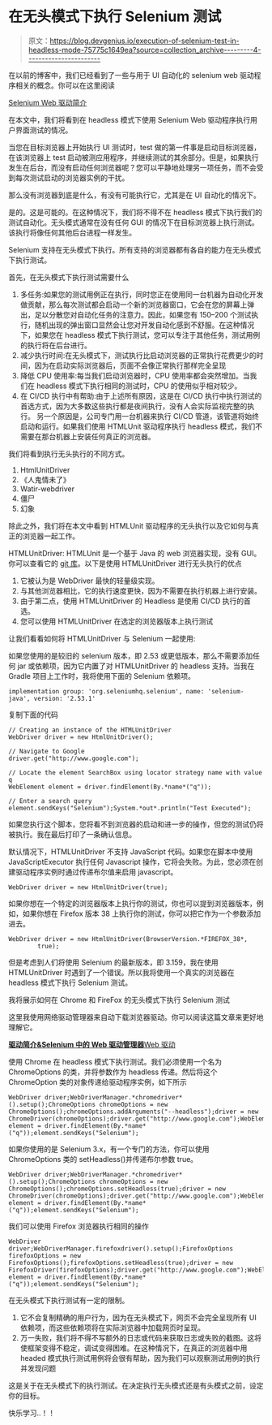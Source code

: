 # 在无头模式下执行 Selenium 测试

> 原文：<https://blog.devgenius.io/execution-of-selenium-test-in-headless-mode-75775c1649ea?source=collection_archive---------4----------------------->

在以前的博客中，我们已经看到了一些与用于 UI 自动化的 selenium web 驱动程序相关的概念。你可以在这里阅读

[Selenium Web 驱动简介](https://monilnigdi.medium.com/introduction-to-selenium-web-driver-9b3fbe227d27)

在本文中，我们将看到在 headless 模式下使用 Selenium Web 驱动程序执行用户界面测试的情况。

当您在目标浏览器上开始执行 UI 测试时，test 做的第一件事是启动目标浏览器，在该浏览器上 test 启动被测应用程序，并继续测试的其余部分。但是，如果执行发生在后台，而没有启动任何浏览器呢？您可以平静地处理另一项任务，而不会受到每次测试启动的浏览器实例的干扰。

那么没有浏览器到底是什么，有没有可能执行它，尤其是在 UI 自动化的情况下。

是的。这是可能的。在这种情况下，我们将不得不在 headless 模式下执行我们的测试自动化。无头模式通常在没有任何 GUI 的情况下在目标浏览器上执行测试。该执行将像任何其他后台进程一样发生。

Selenium 支持在无头模式下执行。所有支持的浏览器都有各自的能力在无头模式下执行测试。

首先，在无头模式下执行测试需要什么

1.  多任务:如果您的测试用例正在执行，同时您正在使用同一台机器为自动化开发做贡献，那么每次测试都会启动一个新的浏览器窗口，它会在您的屏幕上弹出，足以分散您对自动化任务的注意力。因此，如果您有 150–200 个测试执行，随机出现的弹出窗口显然会让您对开发自动化感到不舒服。在这种情况下，如果您在 headless 模式下执行测试，您可以专注于其他任务，测试用例的执行将在后台进行。
2.  减少执行时间:在无头模式下，测试执行比启动浏览器的正常执行花费更少的时间，因为在启动实际浏览器后，页面不会像正常执行那样完全呈现
3.  降低 CPU 使用率:每当我们启动浏览器时，CPU 使用率都会突然增加。当我们在 headless 模式下执行相同的测试时，CPU 的使用似乎相对较少。
4.  在 CI/CD 执行中有帮助:由于上述所有原因，这是在 CI/CD 执行中执行测试的首选方式，因为大多数这些执行都是夜间执行，没有人会实际监视完整的执行。
    另一个原因是，公司专门用一台机器来执行 CI/CD 管道，该管道将始终启动和运行。如果我们使用 HTMLUnit 驱动程序执行 headless 模式，我们不需要在那台机器上安装任何真正的浏览器。

我们将看到执行无头执行的不同方式。

1.  HtmlUnitDriver
2.  《人鬼情未了》
3.  Watir-webdriver
4.  僵尸
5.  幻象

除此之外，我们将在本文中看到 HTMLUnit 驱动程序的无头执行以及它如何与真正的浏览器一起工作。

HTMLUnitDriver: HTMLUnit 是一个基于 Java 的 web 浏览器实现，没有 GUI。你可以查看它的 [git 库](https://github.com/HtmlUnit)。以下是使用 HTMLUnitDriver 进行无头执行的优点

1.  它被认为是 WebDriver 最快的轻量级实现。
2.  与其他浏览器相比，它的执行速度更快，因为不需要在执行机器上进行安装。
3.  由于第二点，使用 HTMLUnitDriver 的 Headless 是使用 CI/CD 执行的首选。
4.  您可以使用 HTMLUnitDriver 在选定的浏览器版本上执行测试

让我们看看如何将 HTMLUnitDriver 与 Selenium 一起使用:

如果您使用的是较旧的 selenium 版本，即 2.53 或更低版本，那么不需要添加任何 jar 或依赖项，因为它内置了对 HTMLUnitDriver 的 headless 支持。当我在 Gradle 项目上工作时，我将使用下面的 Selenium 依赖项。

```
implementation group: 'org.seleniumhq.selenium', name: 'selenium-java', version: '2.53.1'
```

复制下面的代码

```
// Creating an instance of the HTMLUnitDriver
WebDriver driver = new HtmlUnitDriver();

// Navigate to Google
driver.get("http://www.google.com");

// Locate the element SearchBox using locator strategy name with value q
WebElement element = driver.findElement(By.*name*("q"));

// Enter a search query
element.sendKeys("Selenium");System.*out*.println("Test Executed");
```

如果您执行这个脚本，您将看不到浏览器的启动和进一步的操作，但您的测试仍将被执行。我在最后打印了一条确认信息。

默认情况下，HTMLUnitDriver 不支持 JavaScript 代码。如果您在脚本中使用 JavaScriptExecutor 执行任何 Javascript 操作，它将会失败。为此，您必须在创建驱动程序实例时通过传递布尔值来启用 javascript。

```
WebDriver driver = new HtmlUnitDriver(true);
```

如果你想在一个特定的浏览器版本上执行你的测试，你也可以提到浏览器版本，例如，如果你想在 Firefox 版本 38 上执行你的测试，你可以把它作为一个参数添加进去。

```
WebDriver driver = new HtmlUnitDriver(BrowserVersion.*FIREFOX_38*,
        true);
```

但是考虑到人们将使用 Selenium 的最新版本，即 3.159，我在使用 HTMLUnitDriver 时遇到了一个错误。所以我将使用一个真实的浏览器在 headless 模式下执行 Selenium 测试。

我将展示如何在 Chrome 和 FireFox 的无头模式下执行 Selenium 测试

这里我使用网络驱动管理器来自动下载浏览器驱动。你可以阅读这篇文章来更好地理解它。

[**驱动简介&Selenium 中的 Web 驱动管理器**Web 驱动](https://monilnigdi.medium.com/introduction-to-drivers-web-driver-manger-in-selenium-web-driver-d433d780ad79)

使用 Chrome 在 headless 模式下执行测试。我们必须使用一个名为 ChromeOptions 的类，并将参数作为 headless 传递。然后将这个 ChromeOption 类的对象传递给驱动程序实例，如下所示

```
WebDriver driver;WebDriverManager.*chromedriver*().setup();ChromeOptions chromeOptions = new ChromeOptions();chromeOptions.addArguments("--headless");driver = new ChromeDriver(chromeOptions);driver.get("http://www.google.com");WebElement element = driver.findElement(By.*name*("q"));element.sendKeys("Selenium");
```

如果你使用的是 Selenium 3.x，有一个专门的方法，你可以使用 ChromeOptions 类的 setHeadless()并传递布尔参数 true。

```
WebDriver driver;WebDriverManager.*chromedriver*().setup();ChromeOptions chromeOptions = new ChromeOptions();chromeOptions.setHeadless(true);driver = new ChromeDriver(chromeOptions);driver.get("http://www.google.com");WebElement element = driver.findElement(By.*name*("q"));element.sendKeys("Selenium");
```

我们可以使用 Firefox 浏览器执行相同的操作

```
WebDriver driver;WebDriverManager.firefoxdriver().setup();FirefoxOptions firefoxOptions = new FirefoxOptions();firefoxOptions.setHeadless(true);driver = new FirefoxDriver(firefoxOptions);driver.get("http://www.google.com");WebElement element = driver.findElement(By.*name*("q"));element.sendKeys("Selenium");
```

在无头模式下执行测试有一定的限制。

1.  它不会复制精确的用户行为，因为在无头模式下，网页不会完全呈现所有 UI 依赖项，而这些依赖项将在实际浏览器中加载网页时呈现。
2.  万一失败，我们将不得不写额外的日志或代码来获取日志或失败的截图。这将使框架变得不稳定，调试变得困难。在这种情况下，在真正的浏览器中用 headed 模式执行测试用例将会很有帮助，因为我们可以观察测试用例的执行并发现问题

这是关于在无头模式下的执行测试。在决定执行无头模式还是有头模式之前，设定你的目标。

快乐学习..！！